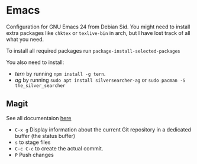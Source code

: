 # Emacs

Configuration for GNU Emacs 24 from Debian Sid.  You might need to
install extra packages like `chktex` or `texlive-bin` in arch, but I
have lost track of all what you need.

To install all required packages run
`package-install-selected-packages`

You also need to install:
* _tern_ by running `npm install -g tern`.
* _ag_ by running `sudo apt install silversearcher-ag` or `sudo pacman -S the_silver_searcher`



## Magit

See all documentaion [here](https://magit.vc/manual/magit.html#Getting-Started)

* `C-x g` Display information about the current Git repository in a dedicated buffer (the status buffer)
* `s` to stage files
* `C-c C-c` to create the actual commit.
* `P` Push changes
